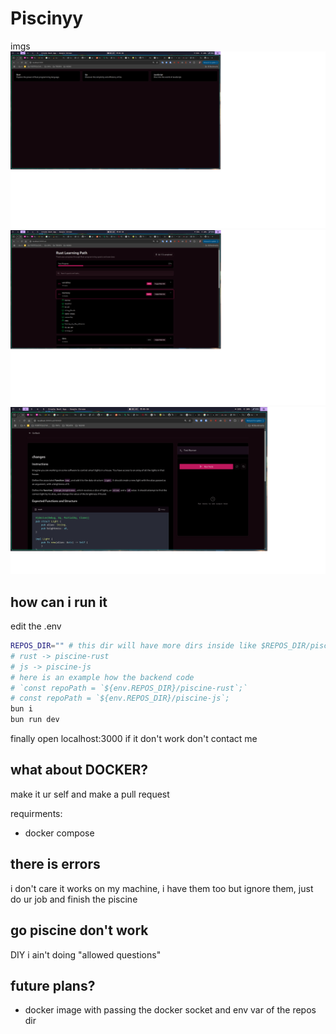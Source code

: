 # Piscinyy
imgs
![alt](./public/piscines.png)
![alt](./public/rust.png)
![alt](./public/question.png)
## how can i run it
edit the .env
```bash
REPOS_DIR="" # this dir will have more dirs inside like $REPOS_DIR/piscine-rust make sure the dir names is like this
# rust -> piscine-rust
# js -> piscine-js
# here is an example how the backend code 
# `const repoPath = `${env.REPOS_DIR}/piscine-rust`;`
# const repoPath = `${env.REPOS_DIR}/piscine-js`;
bun i
bun run dev
```
finally open localhost:3000 if it don't work don't contact me

## what about DOCKER?
make it ur self and make a pull request

requirments:
- docker compose

## there is errors
i don't care it works on my machine, i have them too but ignore them, just do ur job and finish the piscine

## go piscine don't work
DIY i ain't doing "allowed questions"

## future plans?
- docker image with passing the docker socket and env var of the repos dir
